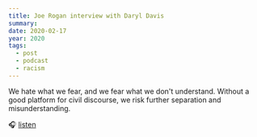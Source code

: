 ```yaml
---
title: Joe Rogan interview with Daryl Davis
summary: 
date: 2020-02-17
year: 2020
tags:
  - post
  - podcast
  - racism
---
```

We hate what we fear, and we fear what we don't understand. Without a good platform for civil discourse, we risk further separation and misunderstanding.

🎧 [listen](http://podcasts.joerogan.net/podcasts/daryl-davis)